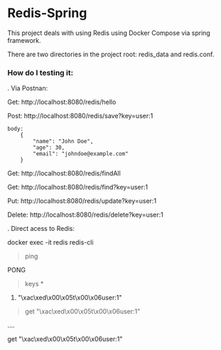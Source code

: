 # Redis-Spring
This project deals with using Redis using Docker Compose via spring framework.

There are two directories in the project root: redis_data and redis.conf.

### How do I testing it:

. Via Postnan:

Get: http://localhost:8080/redis/hello

Post: http://localhost:8080/redis/save?key=user:1

    body: 
    	{
  			"name": "John Doe",
  			"age": 30,
  			"email": "johndoe@example.com"
		}

Get: http://localhost:8080/redis/findAll

Get: http://localhost:8080/redis/find?key=user:1

Put: http://localhost:8080/redis/update?key=user:1

Delete: http://localhost:8080/redis/delete?key=user:1


. Direct acess to Redis:

docker exec -it redis redis-cli

> ping

PONG

> keys *

1) "\xac\xed\x00\x05t\x00\x06user:1"

>get "\xac\xed\x00\x05t\x00\x06user:1"

....

get "\xac\xed\x00\x05t\x00\x06user:1"

